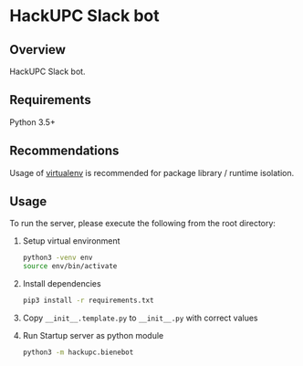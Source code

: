 # HackUPC Slack bot

## Overview
HackUPC Slack bot.

## Requirements
Python 3.5+

## Recommendations
Usage of [virtualenv](https://realpython.com/blog/python/python-virtual-environments-a-primer/) is recommended for package library / runtime isolation.

## Usage
To run the server, please execute the following from the root directory:

1. Setup virtual environment
    ```bash
    python3 -venv env
    source env/bin/activate
    ```

2. Install dependencies
    ```bash
    pip3 install -r requirements.txt
    ```
    
3. Copy `__init__.template.py` to `__init__.py` with correct values

4. Run Startup server as python module
    ```bash
    python3 -m hackupc.bienebot
    ```